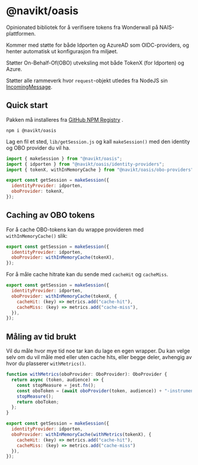 # @navikt/oasis

Opinionated bibliotek for å verifisere tokens fra Wonderwall på NAIS-plattformen.

Kommer med støtte for både Idporten og AzureAD som OIDC-providers, og henter automatisk ut konfigurasjon fra miljøet.

Støtter On-Behalf-Of(OBO) utveksling mot både TokenX (for Idporten) og Azure.

Støtter alle rammeverk hvor `request`-objekt utledes
fra NodeJS sin [IncomingMessage](https://nodejs.org/api/http.html#class-httpincomingmessage).

## Quick start

Pakken må installeres
fra [GitHub NPM Registry](https://docs.github.com/en/packages/working-with-a-github-packages-registry/working-with-the-npm-registry)
.

```
npm i @navikt/oasis
```

Lag en fil et sted, `lib/getSession.js` og kall `makeSession()` med den identity og OBO provider du vil ha.

```javascript
import { makeSession } from "@navikt/oasis";
import { idporten } from "@navikt/oasis/identity-providers";
import { tokenX, withInMemoryCache } from "@navikt/oasis/obo-providers";

export const getSession = makeSession({
  identityProvider: idporten,
  oboProvider: tokenX,
});
```

## Caching av OBO tokens

For å cache OBO-tokens kan du wrappe provideren med `withInMemoryCache()` slik:

```javascript
export const getSession = makeSession({
  identityProvider: idporten,
  oboProvider: withInMemoryCache(tokenX),
});
```

For å måle cache hitrate kan du sende med `cacheHit` og `cacheMiss`.

```javascript
export const getSession = makeSession({
  identityProvider: idporten,
  oboProvider: withInMemoryCache(tokenX, {
    cacheHit: (key) => metrics.add("cache-hit"),
    cacheMiss: (key) => metrics.add("cache-miss"),
  }),
});
```

## Måling av tid brukt

Vil du måle hvor mye tid noe tar kan du lage en egen wrapper. Du kan velge selv om du vil måle med eller uten cache
hits, eller begge deler, avhengig av hvor du plasserer `withMetrics()`.

```javascript
function withMetrics(oboProvider: OboProvider): OboProvider {
  return async (token, audience) => {
    const stopMeasure = jest.fn();
    const oboToken = (await oboProvider(token, audience)) + "-instrumented";
    stopMeasure();
    return oboToken;
  };
}

export const getSession = makeSession({
  identityProvider: idporten,
  oboProvider: withInMemoryCache(withMetrics(tokenX), {
    cacheHit: (key) => metrics.add("cache-hit"),
    cacheMiss: (key) => metrics.add("cache-miss")
  }),
});

```
